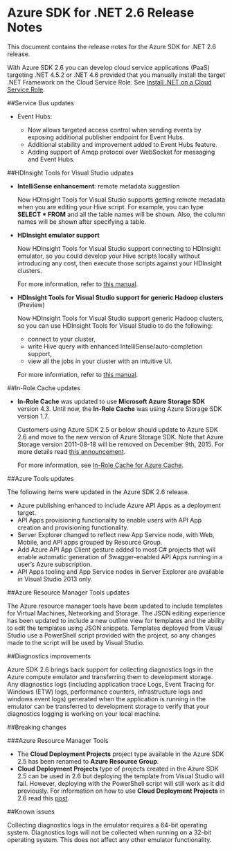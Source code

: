 <properties 
   pageTitle="Azure SDK for .NET 2.6 Release Notes" 
   description="Azure SDK for .NET 2.6 Release Notes" 
   services="app-service/web" 
   documentationCenter=".net" 
   authors="Juliako" 
   manager="dwrede" 
   editor=""/>

<tags
   ms.service="app-service"
   ms.devlang="multiple"
   ms.topic="article"
   ms.tgt_pltfrm="na"
   ms.workload="integration" 
   ms.date="04/29/2015"
   ms.author="juliako"/>


# Azure SDK for .NET 2.6 Release Notes

This document contains the release notes for the Azure SDK for .NET 2.6 release. 

With Azure SDK 2.6 you can develop cloud service applications (PaaS) targeting .NET 4.5.2 or .NET 4.6 provided that you manually install the target .NET Framework on the Cloud Service Role. See [Install .NET on a Cloud Service Role](http://go.microsoft.com/fwlink/?LinkID=309796).


##Service Bus updates

- Event Hubs: 

	- Now allows targeted access control when sending events by exposing additional publisher endpoint for Event Hubs.
	- Additional stability and improvement added to Event Hubs feature.
	- Adding support of Amqp protocol over WebSocket for messaging and Event Hubs.

##HDInsight Tools for Visual Studio udpates

- **IntelliSense enhancement**: remote metadata suggestion

	Now HDInsight Tools for Visual Studio supports getting remote metadata when you are editing your Hive script. For example, you can type **SELECT * FROM** and all the table names will be shown. Also, the column names will be shown after specifying a table.

- **HDInsight emulator support**

	Now HDInsight Tools for Visual Studio support connecting to HDInsight emulator, so you could develop your Hive scripts locally without introducing any cost, then execute those scripts against your HDInsight clusters. 

	For more information, refer to [this manual](http://go.microsoft.com/fwlink/?LinkID=529540&clcid=0x409).

- **HDInsight Tools for Visual Studio support for generic Hadoop clusters** (Preview)

	Now HDInsight Tools for Visual Studio support generic Hadoop clusters, so you can use HDInsight Tools for Visual Studio to do the following:

	- connect to your cluster, 
	- write Hive query with enhanced IntelliSense/auto-completion support, 
	- view all the jobs in your cluster with an intuitive UI. 

	For more information, refer to [this manual](http://go.microsoft.com/fwlink/?LinkID=529540&clcid=0x409).

##In-Role Cache updates

- **In-Role Cache** was updated to use **Microsoft Azure Storage SDK** version 4.3. Until now, the **In-Role Cache** was using Azure Storage SDK version 1.7.

	Customers using Azure SDK 2.5 or below should update to Azure SDK 2.6 and move to the new version of Azure Storage SDK. Note that Azure Storage version 2011-08-18 will be removed on December 9th, 2015. For more details read [this announcement](http://azure.microsoft.com/blog/2014/08/04/microsoft-azure-storage-service-version-removal/). 

	For more information, see [In-Role Cache for Azure Cache](https://msdn.microsoft.com/library/azure/dn386103.aspx).

##Azure Tools updates

The following items were updated in the Azure SDK 2.6 release.

- Azure publishing enhanced to include Azure API Apps as a deployment target.
- API Apps provisioning functionality to enable users with API App creation and provisioning functionality.
- Server Explorer changed to reflect new App Service node, with Web, Mobile, and API apps grouped by Resource Group.
- Add Azure API App Client gesture added to most C# projects that will enable automatic generation of Swagger-enabled API Apps running in a user’s Azure subscription.
- API Apps tooling and App Service nodes in Server Explorer are available in Visual Studio 2013 only. 

##Azure Resource Manager Tools updates

The Azure resource manager tools have been updated to include templates for Virtual Machines, Networking and Storage. The JSON editing experience has been updated to include a new outline view for templates and the ability to edit the templates using JSON snippets. Templates deployed from Visual Studio use a PowerShell script provided with the project, so any changes made to the script will be used by Visual Studio.

##Diagnostics improvements 

Azure SDK 2.6 brings back support for collecting diagnostics logs in the Azure compute emulator and transferring them to development storage. Any diagnostics logs (including application trace Logs, Event Tracing for Windows (ETW) logs, performance counters, infrastructure logs and windows event logs) generated when the application is running in the emulator can be transferred to development storage to verify that your diagnostics logging is working on your local machine. 

##Breaking changes

###Azure Resource Manager Tools 

- The **Cloud Deployment Projects** project type available in the Azure SDK 2.5 has been renamed to **Azure Resource Group**.
- **Cloud Deployment Projects** type of projects created in the Azure SDK 2.5 can be used in 2.6 but deploying the template from Visual Studio will fail. However, deploying with the PowerShell script will still work as it did previously.  For information on how to use **Cloud Deployment Projects** in 2.6 read this [post](http://go.microsoft.com/fwlink/?LinkID=534086).
 
##Known issues

Collecting diagnostics logs in the emulator requires a 64-bit operating system. Diagnostics logs will not be collected when running on a 32-bit operating system. This does not affect any other emulator functionality. 
